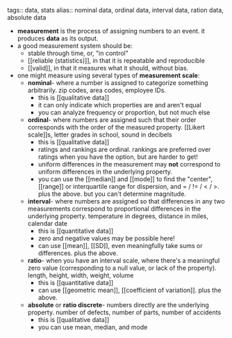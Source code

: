 tags:: data, stats
alias:: nominal data, ordinal data, interval data, ration data, absolute data

- **measurement** is the process of assigning numbers to an event. it produces **data** as its output.
- a good measurement system should be:
	- stable through time, or, "in control"
	- [[reliable (statistics)]], in that it is repeatable and reproducible
	- [[valid]], in that it measures what it should, without bias.
- one might measure using several types of **measurement scale**:
	- **nominal**- where a number is assigned to categorize something arbitrarily. zip codes, area codes, employee IDs.
		- this is [[qualitative data]]
		- it can only indicate which properties are and aren't equal
		- you can analyze frequency or proportion, but not much else
	- **ordinal**- where numbers are assigned such that their order corresponds with the order of the measured property. [[Likert scale]]s, letter grades in school, sound in decibels
		- this is [[qualitative data]]
		- ratings and rankings are ordinal. rankings are preferred over ratings when you have the option, but are harder to get!
		- uniform differences in the measurement may **not** correspond to uniform differences in the underlying property.
		- you can use the [[median]] and [[mode]] to find the "center", [[range]] or interquartile range for dispersion, and = / != / < / >. plus the above. but you can't determine magnitude.
	- **interval**- where numbers are assigned so that differences in any two measurements correspond to proportional differences in the underlying property. temperature in degrees, distance in miles, calendar date
		- this is [[quantitative data]]
		- zero and negative values may be possible here!
		- can use [[mean]], [[SD]], even meaningfully take sums or differences. plus the above.
	- **ratio**- when you have an interval scale, where there's a meaningful zero value (corresponding to a null value, or lack of the property). length, height, width, weight, volume
		- this is [[quantitative data]]
		- can use [[geometric mean]], [[coefficient of variation]]. plus the above.
	- **absolute** or **ratio discrete**- numbers directly are the underlying property. number of defects, number of parts, number of accidents
		- this is [[qualitative data]]
		- you can use mean, median, and mode